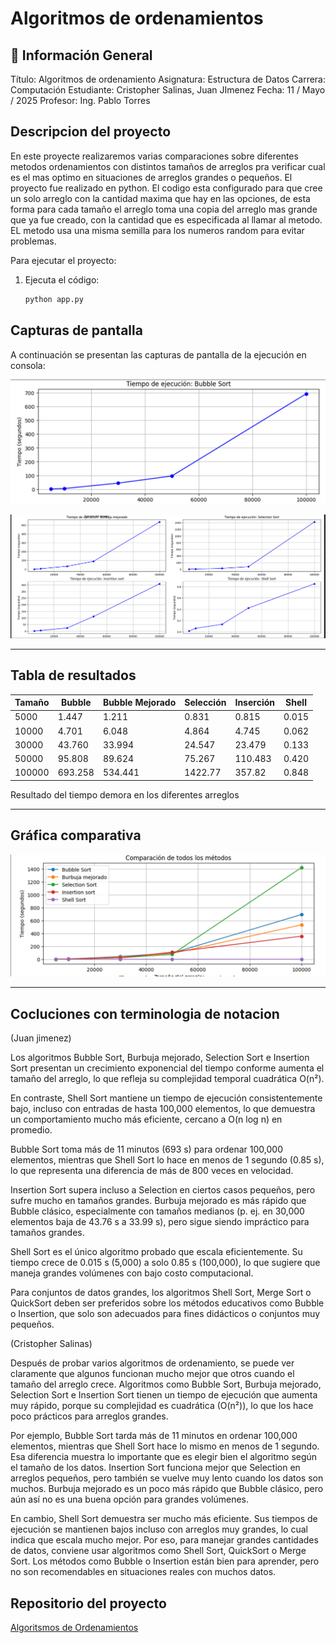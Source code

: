 # Algoritmos de ordenamientos

## 📌 Información General
Título: Algoritmos de ordenamiento
Asignatura: Estructura de Datos
Carrera: Computación
Estudiante: Cristopher Salinas, Juan JImenez
Fecha: 11 / Mayo / 2025
Profesor: Ing. Pablo Torres
## Descripcion del proyecto

En este proyecte realizaremos varias comparaciones sobre diferentes metodos ordenamientos con distintos tamaños de arreglos pra verificar cual es el mas optimo en situaciones de arreglos grandes o pequeños.
El proyecto fue realizado en python.
El codigo esta configurado para que cree un solo arreglo con la cantidad maxima que hay en las opciones, de esta forma para cada tamaño el arreglo toma una copia del arreglo mas grande que ya fue creado, con la cantidad que es especificada al llamar al metodo. EL metodo usa una misma semilla para los numeros random para evitar problemas.

Para ejecutar el proyecto:
1. Ejecuta el código:

    ```bash
    python app.py
    ```

## Capturas de pantalla

A continuación se presentan las capturas de pantalla de la ejecución en consola:

![alt text](imagen23.png)

![alt text](image-1.png)

--- 

## Tabla de resultados

| Tamaño   | Bubble | Bubble Mejorado | Selección | Inserción | Shell |
|----------|--------|-----------------|-----------|-----------|-------|
| 5000     | 1.447  | 1.211           | 0.831     | 0.815     | 0.015 |
| 10000    | 4.701  | 6.048           | 4.864     | 4.745     | 0.062 |
| 30000    | 43.760 | 33.994          | 24.547    | 23.479    | 0.133 |
| 50000    | 95.808 | 89.624          | 75.267    | 110.483   | 0.420 |
| 100000   | 693.258| 534.441         | 1422.77   | 357.82    | 0.848 |

Resultado del tiempo demora en los diferentes arreglos

---

## Gráfica comparativa

![alt text](imagen21.png)

---

##  Cocluciones con terminologia de notacion 

(Juan jimenez)

Los algoritmos Bubble Sort, Burbuja mejorado, Selection Sort e Insertion Sort presentan un crecimiento exponencial del tiempo conforme aumenta el tamaño del arreglo, lo que refleja su complejidad temporal cuadrática O(n²).

En contraste, Shell Sort mantiene un tiempo de ejecución consistentemente bajo, incluso con entradas de hasta 100,000 elementos, lo que demuestra un comportamiento mucho más eficiente, cercano a O(n log n) en promedio.

Bubble Sort toma más de 11 minutos (693 s) para ordenar 100,000 elementos, mientras que Shell Sort lo hace en menos de 1 segundo (0.85 s), lo que representa una diferencia de más de 800 veces en velocidad.

Insertion Sort supera incluso a Selection en ciertos casos pequeños, pero sufre mucho en tamaños grandes.
Burbuja mejorado es más rápido que Bubble clásico, especialmente con tamaños medianos (p. ej. en 30,000 elementos baja de 43.76 s a 33.99 s), pero sigue siendo impráctico para tamaños grandes.

Shell Sort es el único algoritmo probado que escala eficientemente. Su tiempo crece de 0.015 s (5,000) a solo 0.85 s (100,000), lo que sugiere que maneja grandes volúmenes con bajo costo computacional.

Para conjuntos de datos grandes, los algoritmos Shell Sort, Merge Sort o QuickSort deben ser preferidos sobre los métodos educativos como Bubble o Insertion, que solo son adecuados para fines didácticos o conjuntos muy pequeños.

(Cristopher Salinas)

Después de probar varios algoritmos de ordenamiento, se puede ver claramente que algunos funcionan mucho mejor que otros cuando el tamaño del arreglo crece. Algoritmos como Bubble Sort, Burbuja mejorado, Selection Sort e Insertion Sort tienen un tiempo de ejecución que aumenta muy rápido, porque su complejidad es cuadrática (O(n²)), lo que los hace poco prácticos para arreglos grandes.

Por ejemplo, Bubble Sort tarda más de 11 minutos en ordenar 100,000 elementos, mientras que Shell Sort hace lo mismo en menos de 1 segundo. Esa diferencia muestra lo importante que es elegir bien el algoritmo según el tamaño de los datos. Insertion Sort funciona mejor que Selection en arreglos pequeños, pero también se vuelve muy lento cuando los datos son muchos. Burbuja mejorado es un poco más rápido que Bubble clásico, pero aún así no es una buena opción para grandes volúmenes.

En cambio, Shell Sort demuestra ser mucho más eficiente. Sus tiempos de ejecución se mantienen bajos incluso con arreglos muy grandes, lo cual indica que escala mucho mejor. Por eso, para manejar grandes cantidades de datos, conviene usar algoritmos como Shell Sort, QuickSort o Merge Sort. Los métodos como Bubble o Insertion están bien para aprender, pero no son recomendables en situaciones reales con muchos datos.



## Repositorio del proyecto

[Algoritsmos de Ordenamientos](https://github.com/Juan-Jim/icc-est-u2-AlgoritmosOrdenmientos)

